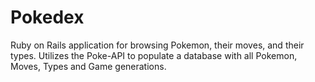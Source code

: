 # Pokedex

Ruby on Rails application for browsing Pokemon, their moves, and their types.
Utilizes the Poke-API to populate a database with all Pokemon, Moves, Types and Game generations.
